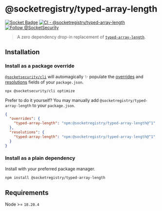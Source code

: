 # @socketregistry/typed-array-length

[![Socket Badge](https://socket.dev/api/badge/npm/package/@socketregistry/typed-array-length)](https://socket.dev/npm/package/@socketregistry/typed-array-length)
[![CI - @socketregistry/typed-array-length](https://github.com/SocketDev/socket-registry-js/actions/workflows/test.yml/badge.svg)](https://github.com/SocketDev/socket-registry-js/actions/workflows/test.yml)
[![Follow @SocketSecurity](https://img.shields.io/twitter/follow/SocketSecurity?style=social)](https://twitter.com/SocketSecurity)

> A zero dependency drop-in replacement of
> [`typed-array-length`](https://www.npmjs.com/package/typed-array-length).

## Installation

### Install as a package override

[`@socketsecurity/cli`](https://www.npmjs.com/package/@socketsecurity/cli) will
automagically :sparkles: populate the
[overrides](https://docs.npmjs.com/cli/v9/configuring-npm/package-json#overrides)
and [resolutions](https://yarnpkg.com/configuration/manifest#resolutions) fields
of your `package.json`.

```sh
npx @socketsecurity/cli optimize
```

Prefer to do it yourself? You may manually add
`@socketregistry/typed-array-length` to your `package.json`.

```json
{
  "overrides": {
    "typed-array-length": "npm:@socketregistry/typed-array-length@^1"
  },
  "resolutions": {
    "typed-array-length": "npm:@socketregistry/typed-array-length@^1"
  }
}
```

### Install as a plain dependency

Install with your preferred package manager.

```sh
npm install @socketregistry/typed-array-length
```

## Requirements

Node &gt;= `18.20.4`
